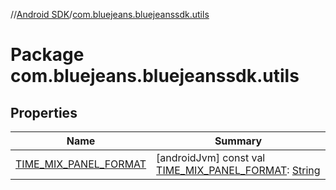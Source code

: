 //[Android SDK](../../index.md)/[com.bluejeans.bluejeanssdk.utils](index.md)



# Package com.bluejeans.bluejeanssdk.utils  


## Properties  
  
|  Name |  Summary | 
|---|---|
| <a name="com.bluejeans.bluejeanssdk.utils//TIME_MIX_PANEL_FORMAT/#/PointingToDeclaration/"></a>[TIME_MIX_PANEL_FORMAT](-t-i-m-e_-m-i-x_-p-a-n-e-l_-f-o-r-m-a-t.md)| <a name="com.bluejeans.bluejeanssdk.utils//TIME_MIX_PANEL_FORMAT/#/PointingToDeclaration/"></a> [androidJvm] const val [TIME_MIX_PANEL_FORMAT](-t-i-m-e_-m-i-x_-p-a-n-e-l_-f-o-r-m-a-t.md): [String](https://kotlinlang.org/api/latest/jvm/stdlib/kotlin/-string/index.html)   <br>|

